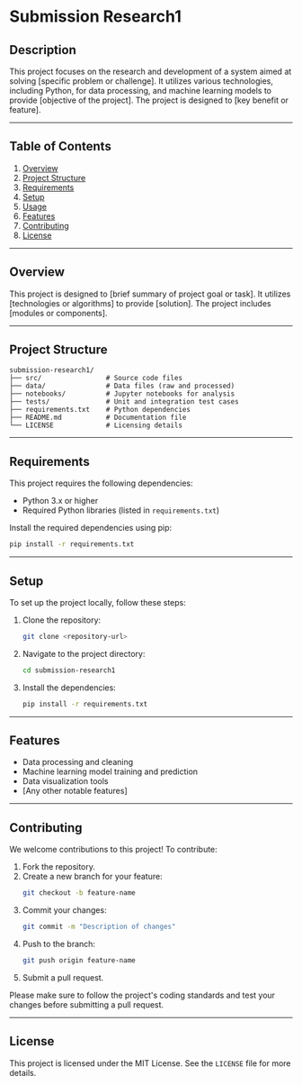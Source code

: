 
# Submission Research1

## Description
This project focuses on the research and development of a system aimed at solving [specific problem or challenge]. It utilizes various technologies, including Python, for data processing, and machine learning models to provide [objective of the project]. The project is designed to [key benefit or feature].

---

## Table of Contents
1. [Overview](#overview)
2. [Project Structure](#project-structure)
3. [Requirements](#requirements)
4. [Setup](#setup)
5. [Usage](#usage)
6. [Features](#features)
7. [Contributing](#contributing)
8. [License](#license)

---

## Overview
This project is designed to [brief summary of project goal or task]. It utilizes [technologies or algorithms] to provide [solution]. The project includes [modules or components].

---

## Project Structure

```
submission-research1/
├── src/                # Source code files
├── data/               # Data files (raw and processed)
├── notebooks/          # Jupyter notebooks for analysis
├── tests/              # Unit and integration test cases
├── requirements.txt    # Python dependencies
├── README.md           # Documentation file
└── LICENSE             # Licensing details
```

---

## Requirements
This project requires the following dependencies:
- Python 3.x or higher
- Required Python libraries (listed in `requirements.txt`)

Install the required dependencies using pip:
```bash
pip install -r requirements.txt
```

---

## Setup
To set up the project locally, follow these steps:

1. Clone the repository:
   ```bash
   git clone <repository-url>
   ```

2. Navigate to the project directory:
   ```bash
   cd submission-research1
   ```

3. Install the dependencies:
   ```bash
   pip install -r requirements.txt
   ```

---


## Features
- Data processing and cleaning
- Machine learning model training and prediction
- Data visualization tools
- [Any other notable features]

---

## Contributing
We welcome contributions to this project! To contribute:
1. Fork the repository.
2. Create a new branch for your feature:
   ```bash
   git checkout -b feature-name
   ```
3. Commit your changes:
   ```bash
   git commit -m "Description of changes"
   ```
4. Push to the branch:
   ```bash
   git push origin feature-name
   ```
5. Submit a pull request.

Please make sure to follow the project's coding standards and test your changes before submitting a pull request.

---

## License
This project is licensed under the MIT License. See the `LICENSE` file for more details.
